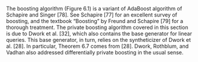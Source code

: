 The boosting algorithm (Figure 6.1) is a variant of AdaBoost algorithm of Schapire and Singer [78]. See Schapire [77] for an excellent survey of boosting, and the textbook “Boosting” by Freund and Schapire [79] for a thorough treatment. The private boosting algorithm covered in this section is due to Dwork et al. [32], which also contains the base generator for linear queries. This base generator, in turn, relies on the syntheticizer of Dwork et al. [28]. In particular, Theorem 6.7 comes from [28]. Dwork, Rothblum, and Vadhan also addressed differentially private boosting in the usual sense.
